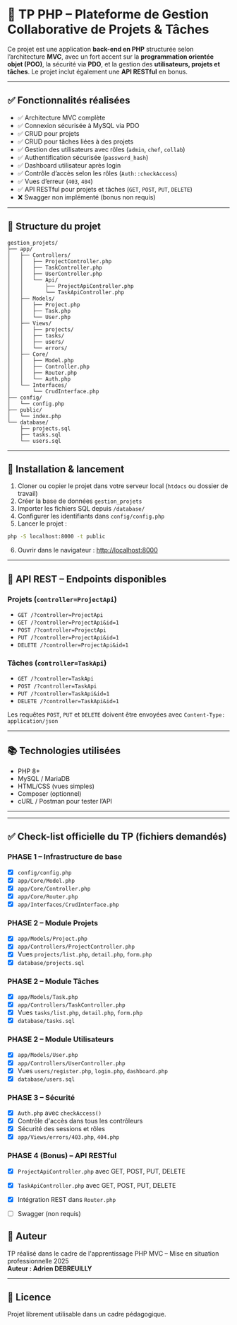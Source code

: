 # 📁 TP PHP – Plateforme de Gestion Collaborative de Projets & Tâches

Ce projet est une application **back-end en PHP** structurée selon l’architecture **MVC**, avec un fort accent sur la **programmation orientée objet (POO)**, la sécurité via **PDO**, et la gestion des **utilisateurs, projets et tâches**. Le projet inclut également une **API RESTful** en bonus.

---

## ✅ Fonctionnalités réalisées

- ✅ Architecture MVC complète
- ✅ Connexion sécurisée à MySQL via PDO
- ✅ CRUD pour projets
- ✅ CRUD pour tâches liées à des projets
- ✅ Gestion des utilisateurs avec rôles (`admin`, `chef`, `collab`)
- ✅ Authentification sécurisée (`password_hash`)
- ✅ Dashboard utilisateur après login
- ✅ Contrôle d’accès selon les rôles (`Auth::checkAccess`)
- ✅ Vues d’erreur (`403`, `404`)
- ✅ API RESTful pour projets et tâches (`GET`, `POST`, `PUT`, `DELETE`)
- ❌ Swagger non implémenté (bonus non requis)

---

## 🧱 Structure du projet

```
gestion_projets/
├── app/
│   ├── Controllers/
│   │   ├── ProjectController.php
│   │   ├── TaskController.php
│   │   ├── UserController.php
│   │   └── Api/
│   │       ├── ProjectApiController.php
│   │       └── TaskApiController.php
│   ├── Models/
│   │   ├── Project.php
│   │   ├── Task.php
│   │   └── User.php
│   ├── Views/
│   │   ├── projects/
│   │   ├── tasks/
│   │   ├── users/
│   │   └── errors/
│   ├── Core/
│   │   ├── Model.php
│   │   ├── Controller.php
│   │   ├── Router.php
│   │   └── Auth.php
│   └── Interfaces/
│       └── CrudInterface.php
├── config/
│   └── config.php
├── public/
│   └── index.php
└── database/
    ├── projects.sql
    ├── tasks.sql
    └── users.sql
```

---

## 🚀 Installation & lancement

1. Cloner ou copier le projet dans votre serveur local (`htdocs` ou dossier de travail)
2. Créer la base de données `gestion_projets`
3. Importer les fichiers SQL depuis `/database/`
4. Configurer les identifiants dans `config/config.php`
5. Lancer le projet :

```bash
php -S localhost:8000 -t public
```

6. Ouvrir dans le navigateur : [http://localhost:8000](http://localhost:8000)

---

## 🔄 API REST – Endpoints disponibles

### Projets (`controller=ProjectApi`)
- `GET /?controller=ProjectApi`
- `GET /?controller=ProjectApi&id=1`
- `POST /?controller=ProjectApi`
- `PUT /?controller=ProjectApi&id=1`
- `DELETE /?controller=ProjectApi&id=1`

### Tâches (`controller=TaskApi`)
- `GET /?controller=TaskApi`
- `POST /?controller=TaskApi`
- `PUT /?controller=TaskApi&id=1`
- `DELETE /?controller=TaskApi&id=1`

Les requêtes `POST`, `PUT` et `DELETE` doivent être envoyées avec `Content-Type: application/json`

---

## 📚 Technologies utilisées

- PHP 8+
- MySQL / MariaDB
- HTML/CSS (vues simples)
- Composer (optionnel)
- cURL / Postman pour tester l’API

---


---

## ✅ Check-list officielle du TP (fichiers demandés)

### PHASE 1 – Infrastructure de base

- [x] `config/config.php`
- [x] `app/Core/Model.php`
- [x] `app/Core/Controller.php`
- [x] `app/Core/Router.php`
- [x] `app/Interfaces/CrudInterface.php`

### PHASE 2 – Module Projets

- [x] `app/Models/Project.php`
- [x] `app/Controllers/ProjectController.php`
- [x] Vues `projects/list.php`, `detail.php`, `form.php`
- [x] `database/projects.sql`

### PHASE 2 – Module Tâches

- [x] `app/Models/Task.php`
- [x] `app/Controllers/TaskController.php`
- [x] Vues `tasks/list.php`, `detail.php`, `form.php`
- [x] `database/tasks.sql`

### PHASE 2 – Module Utilisateurs

- [x] `app/Models/User.php`
- [x] `app/Controllers/UserController.php`
- [x] Vues `users/register.php`, `login.php`, `dashboard.php`
- [x] `database/users.sql`

### PHASE 3 – Sécurité

- [x] `Auth.php` avec `checkAccess()`
- [x] Contrôle d'accès dans tous les contrôleurs
- [x] Sécurité des sessions et rôles
- [x] `app/Views/errors/403.php`, `404.php`

### PHASE 4 (Bonus) – API RESTful

- [x] `ProjectApiController.php` avec GET, POST, PUT, DELETE
- [x] `TaskApiController.php` avec GET, POST, PUT, DELETE
- [x] Intégration REST dans `Router.php`
- [ ] Swagger (non requis)


## 👤 Auteur

TP réalisé dans le cadre de l'apprentissage PHP MVC – Mise en situation professionnelle 2025  
**Auteur : Adrien DEBREUILLY**

---

## 📄 Licence

Projet librement utilisable dans un cadre pédagogique.
